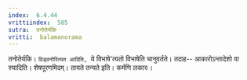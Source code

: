 ```yaml
---
index:  6.4.44
vrittiindex:  585
sutra:  तनोतेर्यकि
vritti:  balamanorama 
---
```


तनोतेर्यकि। `विड्वनोरित्यत आदिति, `ये विभाषे'त्यतो विभाषेति चानुवर्तते। तदाह-- आकारोऽन्तादेशो वा स्यादिति। शेषपूरणमिदम्। तायते तन्यते इति। कर्मणि लकारः। 

